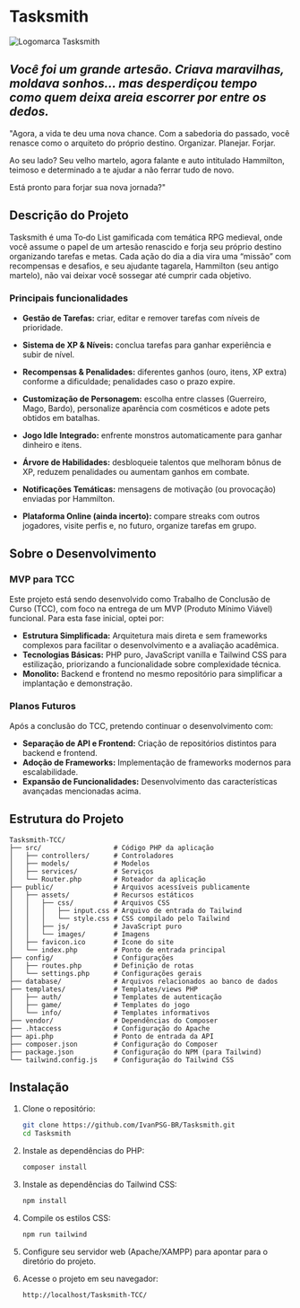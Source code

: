 
# Tasksmith

![Logomarca Tasksmith](https://github.com/IvanPSG-BR/Tasksmith-TCC/blob/main/public/assets/images/logomark.png)

## *Você foi um grande artesão. Criava maravilhas, moldava sonhos... mas desperdiçou tempo como quem deixa areia escorrer por entre os dedos.*

"Agora, a vida te deu uma nova chance. Com a sabedoria do passado, você renasce como o arquiteto do próprio destino.
Organizar. Planejar. Forjar.

Ao seu lado?  Seu velho martelo, agora falante e auto intitulado Hammilton, teimoso e determinado a te ajudar a não ferrar tudo de novo.

Está pronto para forjar sua nova jornada?"

## Descrição do Projeto

Tasksmith é uma To‑do List gamificada com temática RPG medieval, onde você assume o papel de um artesão renascido e forja seu próprio destino organizando tarefas e metas. Cada ação do dia a dia vira uma “missão” com recompensas e desafios, e seu ajudante tagarela, Hammilton (seu antigo martelo), não vai deixar você sossegar até cumprir cada objetivo.

### Principais funcionalidades

- **Gestão de Tarefas:** criar, editar e remover tarefas com níveis de prioridade.

- **Sistema de XP & Níveis:** conclua tarefas para ganhar experiência e subir de nível.

- **Recompensas & Penalidades:** diferentes ganhos (ouro, itens, XP extra) conforme a dificuldade; penalidades caso o prazo expire.

- **Customização de Personagem:** escolha entre classes (Guerreiro, Mago, Bardo), personalize aparência com cosméticos e adote pets obtidos em batalhas.

- **Jogo Idle Integrado:** enfrente monstros automaticamente para ganhar dinheiro e itens.

- **Árvore de Habilidades:** desbloqueie talentos que melhoram bônus de XP, reduzem penalidades ou aumentam ganhos em combate.

- **Notificações Temáticas:** mensagens de motivação (ou provocação) enviadas por Hammilton.

- **Plataforma Online (ainda incerto):** compare streaks com outros jogadores, visite perfis e, no futuro, organize tarefas em grupo.

## Sobre o Desenvolvimento

### MVP para TCC

Este projeto está sendo desenvolvido como Trabalho de Conclusão de Curso (TCC), com foco na entrega de um MVP (Produto Mínimo Viável) funcional. Para esta fase inicial, optei por:

- **Estrutura Simplificada:** Arquitetura mais direta e sem frameworks complexos para facilitar o desenvolvimento e a avaliação acadêmica.
- **Tecnologias Básicas:** PHP puro, JavaScript vanilla e Tailwind CSS para estilização, priorizando a funcionalidade sobre complexidade técnica.
- **Monolito:** Backend e frontend no mesmo repositório para simplificar a implantação e demonstração.

### Planos Futuros

Após a conclusão do TCC, pretendo continuar o desenvolvimento com:

- **Separação de API e Frontend:** Criação de repositórios distintos para backend e frontend.
- **Adoção de Frameworks:** Implementação de frameworks modernos para escalabilidade.
- **Expansão de Funcionalidades:** Desenvolvimento das características avançadas mencionadas acima.

## Estrutura do Projeto

```
Tasksmith-TCC/
├── src/                  # Código PHP da aplicação
│   ├── controllers/      # Controladores
│   ├── models/           # Modelos
│   ├── services/         # Serviços
│   └── Router.php        # Roteador da aplicação
├── public/               # Arquivos acessíveis publicamente
│   ├── assets/           # Recursos estáticos
│   │   ├── css/          # Arquivos CSS
│   │   │   ├── input.css # Arquivo de entrada do Tailwind
│   │   │   └── style.css # CSS compilado pelo Tailwind
│   │   ├── js/           # JavaScript puro
│   │   └── images/       # Imagens
│   ├── favicon.ico       # Ícone do site
│   └── index.php         # Ponto de entrada principal
├── config/               # Configurações
│   ├── routes.php        # Definição de rotas
│   └── settings.php      # Configurações gerais
├── database/             # Arquivos relacionados ao banco de dados
├── templates/            # Templates/views PHP
│   ├── auth/             # Templates de autenticação
│   ├── game/             # Templates do jogo
│   └── info/             # Templates informativos
├── vendor/               # Dependências do Composer
├── .htaccess             # Configuração do Apache
├── api.php               # Ponto de entrada da API
├── composer.json         # Configuração do Composer
├── package.json          # Configuração do NPM (para Tailwind)
└── tailwind.config.js    # Configuração do Tailwind CSS
```

## Instalação

1. Clone o repositório:

   ```bash
   git clone https://github.com/IvanPSG-BR/Tasksmith.git
   cd Tasksmith
   ```

2. Instale as dependências do PHP:

   ```bash
   composer install
   ```

3. Instale as dependências do Tailwind CSS:

   ```bash
   npm install
   ```

4. Compile os estilos CSS:

   ```bash
   npm run tailwind
   ```

5. Configure seu servidor web (Apache/XAMPP) para apontar para o diretório do projeto.

6. Acesse o projeto em seu navegador:

   ```
   http://localhost/Tasksmith-TCC/
   ```
